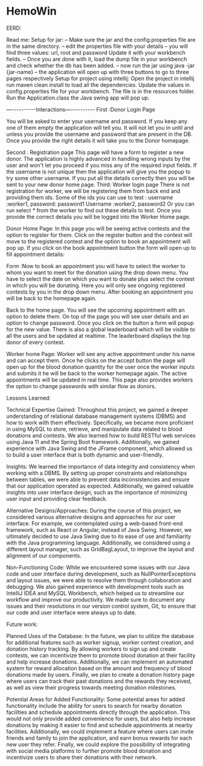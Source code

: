 # HemoWin

EERD:


Read me: 
Setup for jar:
– Make sure the jar and the config.properties file are in the same directory.
– edit the properties file with your details 
– you will find three values: url, root and password Update it with your workbench fields.
– Once you are done with it, load the dump file in your workbench and check whether the db has been added.
– now run the jar using java -jar {jar-name}
– the application will open up with three buttons to go to three pages respectively 
Setup for project using intellij:
Open the project in intellij run maven clean install to load all the dependencies.
Update the values in config.properties file for your workbench. The file is in the resources folder.
Run the Application.class the Java swing app will pop up.


—----------Interactions—----------
First :Donor Login Page 


You will be asked to enter your username and password.
If you keep any one of them empty the application will tell you.
It will not let you in until and unless you provide the username and password that are present in the DB.
Once you provide the right details it will take you to the Donor homepage.


Second : Registration page
This page will have a form to register a new donor.
The application is highly advanced in handling wrong inputs by the user and won't let you proceed if you miss any of the required input fields.
If the username is not unique then the application will give you the popup to try some other username.
If you put all the details correctly then you will be sent to your new donor  home page.
Third: Worker login page
There is not registration for worker, we will be registering them from back end and providing them ids.
Some of the ids you can use to test : 
username :worker1, password: password1
Username :worker2, password2
Or you can run select * from the worker to find out these details to test.
Once you provide the correct details you will be logged into the Worker Home page.


Donor Home Page:
In this page you will be seeing active contests and the option to register for them.
Click on the register button and the contest will move to the registered contest and the option to book an appointment will pop up.
If you click on the book appointment button the form will open up to fill appointment details:


Form :Now to book an appointment you will have to select the worker to whom you want to meet for the donation using the drop down menu. 
You have to select the date on which you want to donate plus select the contest in which you will be donating. Here you will only see ongoing registered contests by you in the drop down menu.
After booking an appointment you will be back to the homepage again.


Back to the home page.
You will see the upcoming appointment with an option to delete them.
On top of the page you will see user details and an option to change password.
Once you click on the button a form will popup for the new value.
There is also a global leaderboard which will be visible to all the users and be updated at realtime. The leaderboard displays the top donor of every contest.


Worker home Page:
Worker will see any active appointment under his name and can accept them.
Once he clicks on the accept button the page will open up for the blood donation quantity for the user once the worker inputs and submits it he will be back to the worker homepage again. The active appointments will be updated in real time.
This page also provides workers the option to change passwords with similar flow as donors.



Lessons Learned:

Technical Expertise Gained:
Throughout this project, we gained a deeper understanding of relational database management systems (DBMS) and how to work with them effectively. Specifically, we became more proficient in using MySQL to store, retrieve, and manipulate data related to blood donations and contests. We also learned how to build RESTful web services using Java 11 and the Spring Boot framework. Additionally, we gained experience with Java Swing and the JFrame component, which allowed us to build a user interface that is both dynamic and user-friendly.

Insights:
We learned the importance of data integrity and consistency when working with a DBMS. By setting up proper constraints and relationships between tables, we were able to prevent data inconsistencies and ensure that our application operated as expected. Additionally, we gained valuable insights into user interface design, such as the importance of minimizing user input and providing clear feedback.

Alternative Designs/Approaches:
During the course of this project, we considered various alternative designs and approaches for our user interface. For example, we contemplated using a web-based front-end framework, such as React or Angular, instead of Java Swing. However, we ultimately decided to use Java Swing due to its ease of use and familiarity with the Java programming language. Additionally, we considered using a different layout manager, such as GridBagLayout, to improve the layout and alignment of our components.

Non-Functioning Code:
While we encountered some issues with our Java code and user interface during development, such as NullPointerExceptions and layout issues, we were able to resolve them through collaboration and debugging. We also gained experience with development tools such as IntelliJ IDEA and MySQL Workbench, which helped us to streamline our workflow and improve our productivity. We made sure to document any issues and their resolutions in our version control system, Git, to ensure that our code and user interface were always up to date.

Future work:

Planned Uses of the Database:
In the future, we plan to utilize the database for additional features such as worker signup, worker contest creation, and donation history tracking. By allowing workers to sign up and create contests, we can incentivize them to promote blood donation at their facility and help increase donations. Additionally, we can implement an automated system for reward allocation based on the amount and frequency of blood donations made by users. Finally, we plan to create a donation history page where users can track their past donations and the rewards they received, as well as view their progress towards meeting donation milestones.

Potential Areas for Added Functionality:
Some potential areas for added functionality include the ability for users to search for nearby donation facilities and schedule appointments directly through the application. This would not only provide added convenience for users, but also help increase donations by making it easier to find and schedule appointments at nearby facilities. Additionally, we could implement a feature where users can invite friends and family to join the application, and earn bonus rewards for each new user they refer. Finally, we could explore the possibility of integrating with social media platforms to further promote blood donation and incentivize users to share their donations with their network.


